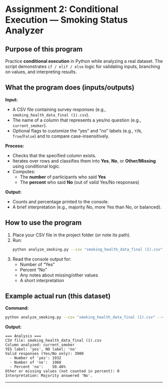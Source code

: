 # Assignment 2: Conditional Execution — Smoking Status Analyzer

## Purpose of this program
Practice **conditional execution** in Python while analyzing a real dataset. The script demonstrates `if / elif / else` logic for validating inputs, branching on values, and interpreting results.

## What the program does (inputs/outputs)
**Input:**
- A CSV file containing survey responses (e.g., `smoking_health_data_final (1).csv`).
- The name of a column that represents a yes/no question (e.g., `current_smoker`).
- Optional flags to customize the “yes” and “no” labels (e.g., `Y`/`N`, `True`/`False`) and to compare case-insensitively.

**Process:**
- Checks that the specified column exists.
- Iterates over rows and classifies them into **Yes**, **No**, or **Other/Missing** using conditional logic.
- Computes:
  - The **number** of participants who said **Yes**
  - The **percent** who said **No** (out of valid Yes/No responses)

**Output:**
- Counts and percentage printed to the console.
- A brief interpretation (e.g., majority No, more Yes than No, or balanced).

## How to use the program
1. Place your CSV file in the project folder (or note its path).
2. Run:
   ```bash
   python analyze_smoking.py --csv "smoking_health_data_final (1).csv" --col "current_smoker" --yes yes --no no --case_insensitive
   ```
3. Read the console output for:
   - Number of “Yes”
   - Percent “No”
   - Any notes about missing/other values
   - A short interpretation

## Example actual run (this dataset)
**Command:**
```bash
python analyze_smoking.py --csv "smoking_health_data_final (1).csv" --col "current_smoker" --yes yes --no no --case_insensitive
```

**Output:**
```
=== Analysis ===
CSV file: smoking_health_data_final (1).csv
Column analyzed: current_smoker
YES label: 'yes', NO label: 'no'
Valid responses (Yes/No only): 3900
  - Number of 'yes': 1932
  - Number of 'no':  1968
  - Percent 'no':    50.46%
Other or missing values (not counted in percent): 0
Interpretation: Majority answered 'No'.
```

---

